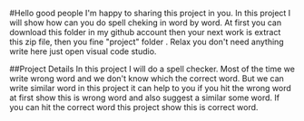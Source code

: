 #Hello good people I'm happy to sharing this project in you.
In this project I will show how can you do spell cheking in word by word.
At first you can download this folder in my github account then your next work is 
extract this zip file, then you fine "project" folder .
Relax you don't need anything write here just open visual code studio.

##Project Details
In this project I will do a spell checker. Most of the time we write wrong word and we don't know which the correct word. But we can write similar word in this project it can help to you if you hit the wrong word at first show this is wrong word 
and also suggest a similar some word. If you can hit the correct word this project show this is correct word.
